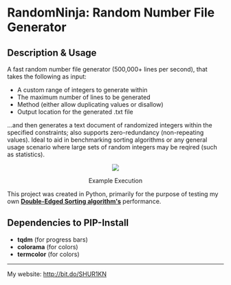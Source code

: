# RandomNinja: Random Number File Generator

## Description & Usage
A fast random number file generator (500,000+ lines per second), that takes the following as input:

- A custom range of integers to generate within
- The maximum number of lines to be generated
- Method (either allow duplicating values or disallow)
- Output location for the generated .txt file

...and then generates a text document of randomized integers within the specified constraints; also supports zero-redundancy (non-repeating values). Ideal to aid in benchmarking sorting algorithms or any general usage scenario where large sets of random integers may be reqired (such as statistics).

<div align="center">
<img src="https://github.com/SHUR1K-N/RandomNinja-Random-Number-File-Generator/blob/master/Images/Example.png" >
<p>Example Execution</p>
</div>

This project was created in Python, primarily for the purpose of testing my own [**Double-Edged Sorting algorithm's**](https://github.com/SHUR1K-N/Double-Edged-Sort) performance.

## Dependencies to PIP-Install
- **tqdm** (for progress bars)
- **colorama** (for colors)
- **termcolor** (for colors)

------------

My website: http://bit.do/SHUR1KN
